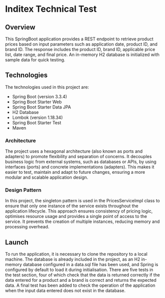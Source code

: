 # Inditex Technical Test
## Overview
This SpringBoot application provides a REST endpoint to retrieve product prices based on input parameters such as application date, product ID, and brand ID. The response includes the product ID, brand ID, applicable price list, date range, and final price. An in-memory H2 database is initialized with sample data for quick testing.
## Technologies
The technologies used in this project are:

+ Spring Boot (version 3.3.4)
+ Spring Boot Starter Web
+ Spring Boot Starter Data JPA
+ H2 Database
+ Lombok (version 1.18.34)
+ Spring Boot Starter Test
+ Maven
  
### Architecture
The project uses a hexagonal architecture (also known as ports and adapters) to promote flexibility and separation of concerns. It decouples business logic from external systems, such as databases or APIs, by using interfaces (ports) and concrete implementations (adapters). This makes it easier to test, maintain and adapt to future changes, ensuring a more modular and scalable application design.
### Design Pattern
In this project, the singleton pattern is used in the PricesServiceImpl class to ensure that only one instance of the service exists throughout the application lifecycle. This approach ensures consistency of pricing logic, optimises resource usage and provides a single point of access to the service. It prevents the creation of multiple instances, reducing memory and processing overhead.
## Launch
To run the application, it is necessary to clone the repository to a local machine. The database is already included in the project, as an H2 in-memory database configured in a data.sql file has been used, and Spring is configured by default to load it during initialisation. 
There are five tests in the test section, four of which check that the data is returned correctly if the data entered for a product and a brand is correct and returns the expected data. A final test has been added to check the operation of the application when the input data entered does not exist in the database.
